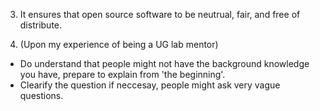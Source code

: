 3. It ensures that open source software to be neutrual, fair, and free of distribute.

4. (Upon my experience of being a UG lab mentor)
 - Do understand that people might not have the background knowledge you have, prepare to explain from 'the beginning'.
 - Clearify the question if neccesay, people might ask very vague questions.
